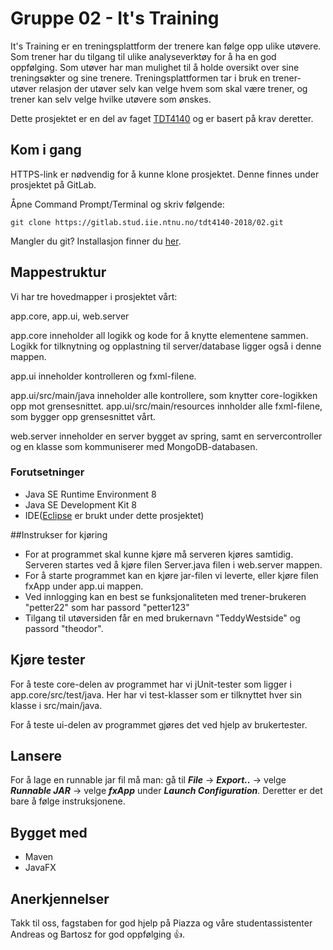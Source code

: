 # Gruppe 02 - It's Training
It's Training er en treningsplattform der trenere kan følge opp ulike utøvere. 
Som trener har du tilgang til ulike analyseverktøy for å ha en god oppfølging.
Som utøver har man mulighet til å holde oversikt over sine treningsøkter og sine trenere. 
Treningsplattformen tar i bruk en trener-utøver relasjon der utøver selv kan velge hvem som skal være trener,
og trener kan selv velge hvilke utøvere som ønskes. 

Dette prosjektet er en del av faget [TDT4140](https://www.ntnu.no/studier/emner/TDT4140#tab=omEmnet) og er basert på krav deretter.

## Kom i gang
HTTPS-link er nødvendig for å kunne klone prosjektet. Denne finnes under prosjektet på GitLab.

Åpne Command Prompt/Terminal og skriv følgende: 

```
git clone https://gitlab.stud.iie.ntnu.no/tdt4140-2018/02.git
```
Mangler du git? Installasjon finner du [her](https://git-scm.com/book/en/v2/Getting-Started-Installing-Git).

## Mappestruktur
Vi har tre hovedmapper i prosjektet vårt:

app.core, 
app.ui,
web.server


app.core inneholder all logikk og kode for å knytte elementene sammen.
Logikk for tilknytning og opplastning til server/database ligger også i denne mappen.

app.ui inneholder kontrolleren og fxml-filene. 

app.ui/src/main/java inneholder alle kontrollere, som knytter core-logikken opp mot grensesnittet. 
app.ui/src/main/resources innholder alle fxml-filene, som bygger opp grensesnittet vårt. 

web.server inneholder en server bygget av spring, samt en servercontroller og en klasse som kommuniserer med MongoDB-databasen.


### Forutsetninger
- Java SE Runtime Environment 8
- Java SE Development Kit 8
- IDE([Eclipse](https://www.eclipse.org/downloads/) er brukt under dette prosjektet)

##Instrukser for kjøring
- For at programmet skal kunne kjøre må serveren kjøres samtidig. Serveren startes ved å kjøre filen Server.java filen i web.server mappen.
- For å starte programmet kan en kjøre jar-filen vi leverte, eller kjøre filen fxApp under app.ui mappen.
- Ved innlogging kan en best se funksjonaliteten med trener-brukeren "petter22" som har passord "petter123"
- Tilgang til utøversiden får en med brukernavn "TeddyWestside" og passord "theodor".


## Kjøre tester 
For å teste core-delen av programmet har vi jUnit-tester som ligger i app.core/src/test/java. 
Her har vi test-klasser som er tilknyttet hver sin klasse i src/main/java. 

For å teste ui-delen av programmet gjøres det ved hjelp av brukertester. 

## Lansere
For å lage en runnable jar fil må man: 
gå til **_File_** -> **_Export.._** -> velge **_Runnable JAR_** -> velge **_fxApp_** under **_Launch Configuration_**.
Deretter er det bare å følge instruksjonene. 

## Bygget med
- Maven
- JavaFX

## Anerkjennelser
Takk til oss, fagstaben for god hjelp på Piazza og våre studentassistenter Andreas og Bartosz for god oppfølging :+1:.  